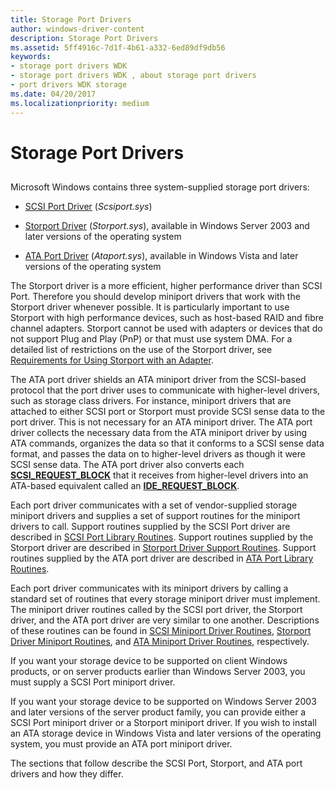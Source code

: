 ```yaml
---
title: Storage Port Drivers
author: windows-driver-content
description: Storage Port Drivers
ms.assetid: 5ff4916c-7d1f-4b61-a332-6ed89df9db56
keywords:
- storage port drivers WDK
- storage port drivers WDK , about storage port drivers
- port drivers WDK storage
ms.date: 04/20/2017
ms.localizationpriority: medium
---
```


# Storage Port Drivers


## <span id="ddk_storage_port_drivers_kg"></span><span id="DDK_STORAGE_PORT_DRIVERS_KG"></span>


Microsoft Windows contains three system-supplied storage port drivers:

-   [SCSI Port Driver](scsi-port-driver.md) (*Scsiport.sys*)

-   [Storport Driver](storport-driver.md) (*Storport.sys*), available in Windows Server 2003 and later versions of the operating system

-   [ATA Port Driver](ata-port-driver.md) (*Ataport.sys*), available in Windows Vista and later versions of the operating system

The Storport driver is a more efficient, higher performance driver than SCSI Port. Therefore you should develop miniport drivers that work with the Storport driver whenever possible. It is particularly important to use Storport with high performance devices, such as host-based RAID and fibre channel adapters. Storport cannot be used with adapters or devices that do not support Plug and Play (PnP) or that must use system DMA. For a detailed list of restrictions on the use of the Storport driver, see [Requirements for Using Storport with an Adapter](requirements-for-using-storport-with-an-adapter.md).

The ATA port driver shields an ATA miniport driver from the SCSI-based protocol that the port driver uses to communicate with higher-level drivers, such as storage class drivers. For instance, miniport drivers that are attached to either SCSI port or Storport must provide SCSI sense data to the port driver. This is not necessary for an ATA miniport driver. The ATA port driver collects the necessary data from the ATA miniport driver by using ATA commands, organizes the data so that it conforms to a SCSI sense data format, and passes the data on to higher-level drivers as though it were SCSI sense data. The ATA port driver also converts each [**SCSI\_REQUEST\_BLOCK**](https://msdn.microsoft.com/library/windows/hardware/ff565393) that it receives from higher-level drivers into an ATA-based equivalent called an [**IDE\_REQUEST\_BLOCK**](https://msdn.microsoft.com/library/windows/hardware/ff559140).

Each port driver communicates with a set of vendor-supplied storage miniport drivers and supplies a set of support routines for the miniport drivers to call. Support routines supplied by the SCSI Port driver are described in [SCSI Port Library Routines](https://msdn.microsoft.com/library/windows/hardware/ff565375). Support routines supplied by the Storport driver are described in [Storport Driver Support Routines](https://msdn.microsoft.com/library/windows/hardware/ff567548). Support routines supplied by the ATA port driver are described in [ATA Port Library Routines](https://msdn.microsoft.com/library/windows/hardware/ff551343).

Each port driver communicates with its miniport drivers by calling a standard set of routines that every storage miniport driver must implement. The miniport driver routines called by the SCSI port driver, the Storport driver, and the ATA port driver are very similar to one another. Descriptions of these routines can be found in [SCSI Miniport Driver Routines](https://msdn.microsoft.com/library/windows/hardware/ff565312), [Storport Driver Miniport Routines](https://msdn.microsoft.com/library/windows/hardware/ff567543), and [ATA Miniport Driver Routines](https://msdn.microsoft.com/library/windows/hardware/ff551318), respectively.

If you want your storage device to be supported on client Windows products, or on server products earlier than Windows Server 2003, you must supply a SCSI Port miniport driver.

If you want your storage device to be supported on Windows Server 2003 and later versions of the server product family, you can provide either a SCSI Port miniport driver or a Storport miniport driver. If you wish to install an ATA storage device in Windows Vista and later versions of the operating system, you must provide an ATA port miniport driver.

The sections that follow describe the SCSI Port, Storport, and ATA port drivers and how they differ.

 

 




